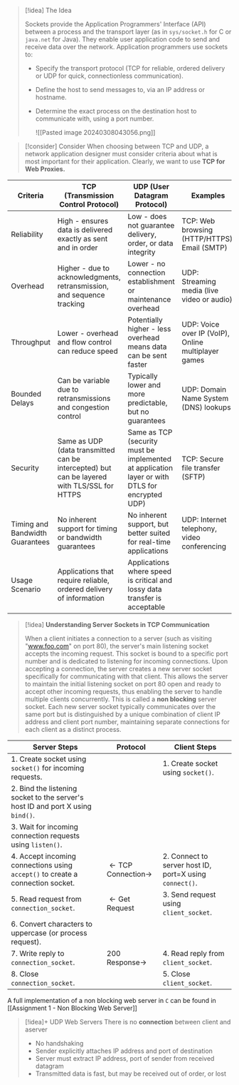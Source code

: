 
> [!idea] The Idea
>
> Sockets provide the Application Programmers' Interface (API) between a process and the transport layer (as in `sys/socket.h` for C or `java.net` for Java). They enable user application code to send and receive data over the network. Application programmers use sockets to:
>
> - Specify the transport protocol (TCP for reliable, ordered delivery or UDP for quick, connectionless communication).
> - Define the host to send messages to, via an IP address or hostname.
> - Determine the exact process on the destination host to communicate with, using a port number.
>   
>   ![[Pasted image 20240308043056.png]]


> [!consider] Consider
> When choosing between TCP and UDP, a network application designer must consider criteria about what is most important for their application. Clearly, we want to use **TCP for Web Proxies.**

| **Criteria**                        | **TCP (Transmission Control Protocol)**                                                         | **UDP (User Datagram Protocol)**                                                                   | **Examples**                                            |
| ------------------------------- | ------------------------------------------------------------------------------------------- | ---------------------------------------------------------------------------------------------- | --------------------------------------------------- |
| Reliability                     | High - ensures data is delivered exactly as sent and in order                               | Low - does not guarantee delivery, order, or data integrity                                    | TCP: Web browsing (HTTP/HTTPS), Email (SMTP)        |
| Overhead                        | Higher - due to acknowledgments, retransmission, and sequence tracking                      | Lower - no connection establishment or maintenance overhead                                    | UDP: Streaming media (live video or audio)          |
| Throughput                      | Lower - overhead and flow control can reduce speed                                          | Potentially higher - less overhead means data can be sent faster                               | UDP: Voice over IP (VoIP), Online multiplayer games |
| Bounded Delays                  | Can be variable due to retransmissions and congestion control                               | Typically lower and more predictable, but no guarantees                                        | UDP: Domain Name System (DNS) lookups               |
| Security                        | Same as UDP (data transmitted can be intercepted) but can be layered with TLS/SSL for HTTPS | Same as TCP (security must be implemented at application layer or with DTLS for encrypted UDP) | TCP: Secure file transfer (SFTP)                    |
| Timing and Bandwidth Guarantees | No inherent support for timing or bandwidth guarantees                                      | No inherent support, but better suited for real-time applications                              | UDP: Internet telephony, video conferencing         |
| Usage Scenario                  | Applications that require reliable, ordered delivery of information                         | Applications where speed is critical and lossy data transfer is acceptable                     |                                                     |


> [!idea] **Understanding Server Sockets in TCP Communication**
>
> When a client initiates a connection to a server (such as visiting "www.foo.com" on port 80), the server's main listening socket accepts the incoming request. This socket is bound to a specific port number and is dedicated to listening for incoming connections. Upon accepting a connection, the server creates a new server socket specifically for communicating with that client. This allows the server to maintain the initial listening socket on port 80 open and ready to accept other incoming requests, thus enabling the server to handle multiple clients concurrently. This is called a **non blocking** server socket. Each new server socket typically communicates over the same port but is distinguished by a unique combination of client IP address and client port number, maintaining separate connections for each client as a distinct process.



| **Server Steps** | **Protocol** | **Client Steps** |
|------------------|--------------|------------------|
| 1. Create socket using `socket()` for incoming requests. | | 1. Create socket using `socket()`. |
| 2. Bind the listening socket to the server's host ID and port X using `bind()`. | | |
| 3. Wait for incoming connection requests using `listen()`. | | |
| 4. Accept incoming connections using `accept()` to create a connection socket. | $\leftarrow \text{TCP Connection} \rightarrow$ | 2. Connect to server host ID, port=X using `connect()`. |
| 5. Read request from `connection_socket`. | $\leftarrow \text{Get Request}$ | 3. Send request using `client_socket`. |
| 6. Convert characters to uppercase (or process request). | | |
| 7. Write reply to `connection_socket`. | $\text{200 Response} \rightarrow$ | 4. Read reply from `client_socket`. |
| 8. Close `connection_socket`. | | 5. Close `client_socket`. |

A full implementation of a non blocking web server in `C` can be found in [[Assignment 1 - Non Blocking Web Server]]


> [!idea]+ UDP Web Servers
> There is no **connection** between client and aserver
> - No handshaking
> - Sender explicitly attaches IP address and port of destination
> - Server must extract IP address, port of sender from received datagram
> - Transmitted data is fast, but may be received out of order, or lost

